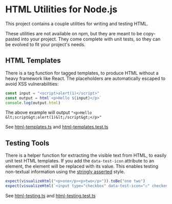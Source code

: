 # HTML Utilities for Node.js

This project contains a couple utilities for writing and testing HTML.

These utilities are not available on npm, but they are meant to be copy-pasted into your project. They come complete
with unit tests, so they can be evolved to fit your project's needs.

## HTML Templates

There is a tag function for tagged templates, to produce HTML without a heavy framework like React. The placeholders are
automatically escaped to avoid XSS vulnerabilities:

```js
const input = "<script>alert(1)</script>"
const output = html`<p>Hello ${input}</p>`
console.log(output.html)
```

The above example will output `"<p>Hello &lt;script&gt;alert(1)&lt;/script&gt;</p>"`

See [html-templates.ts](src/html-templates.ts) and [html-templates.test.ts](test/html-templates.test.ts)

## Testing Tools

There is a helper function for extracting the visible text from HTML, to easily unit test HTML templates. If you add the
`data-test-icon` attribute to an element, the element will be replaced with its value. This enables testing non-textual
information using
the [stringly asserted](https://martinfowler.com/articles/tdd-html-templates.html#BonusLevelStringlyAsserted) style.

```js
expect(visualizeHtml("<p>one</p><p>two</p>")).toBe("one two")
expect(visualizeHtml(`<input type="checkbox" data-test-icon="☑️" checked>`)).toBe("☑️")
```

See [html-testing.ts](src/html-testing.ts) and [html-testing.test.ts](test/html-testing.test.ts)

